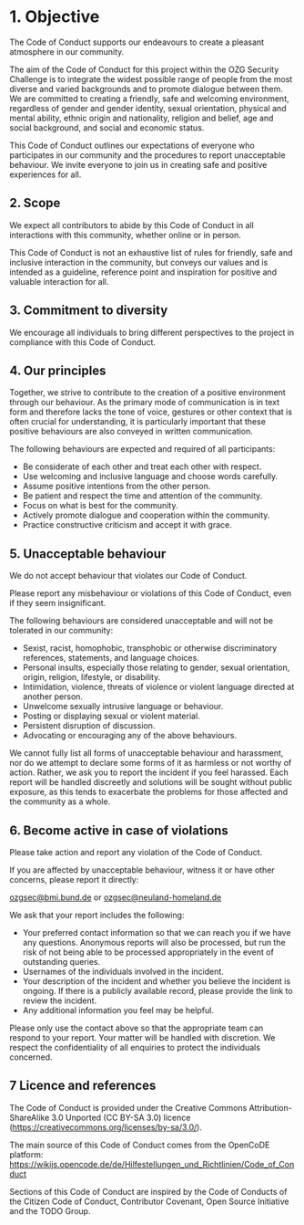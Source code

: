# 1. Objective

The Code of Conduct supports our endeavours to create a pleasant atmosphere in our community.

The aim of the Code of Conduct for this project within the OZG Security Challenge is to integrate the widest possible range of people from the most diverse and varied backgrounds and to promote dialogue between them. We are committed to creating a friendly, safe and welcoming environment, regardless of gender and gender identity, sexual orientation, physical and mental ability, ethnic origin and nationality, religion and belief, age and social background, and social and economic status.

This Code of Conduct outlines our expectations of everyone who participates in our community and the procedures to report unacceptable behaviour. We invite everyone to join us in creating safe and positive experiences for all.

## 2. Scope

We expect all contributors to abide by this Code of Conduct in all interactions with this community, whether online or in person.

This Code of Conduct is not an exhaustive list of rules for friendly, safe and inclusive interaction in the community, but conveys our values and is intended as a guideline, reference point and inspiration for positive and valuable interaction for all.

## 3. Commitment to diversity

We encourage all individuals to bring different perspectives to the project in compliance with this Code of Conduct.

## 4. Our principles

Together, we strive to contribute to the creation of a positive environment through our behaviour. As the primary mode of communication is in text form and therefore lacks the tone of voice, gestures or other context that is often crucial for understanding, it is particularly important that these positive behaviours are also conveyed in written communication.

The following behaviours are expected and required of all participants:

- Be considerate of each other and treat each other with respect.
- Use welcoming and inclusive language and choose words carefully.
- Assume positive intentions from the other person.
- Be patient and respect the time and attention of the community.
- Focus on what is best for the community.
- Actively promote dialogue and cooperation within the community.
- Practice constructive criticism and accept it with grace.

## 5. Unacceptable behaviour

We do not accept behaviour that violates our Code of Conduct.

Please report any misbehaviour or violations of this Code of Conduct, even if they seem insignificant.

The following behaviours are considered unacceptable and will not be tolerated in our community:

- Sexist, racist, homophobic, transphobic or otherwise discriminatory references, statements, and language choices.
- Personal insults, especially those relating to gender, sexual orientation, origin, religion, lifestyle, or disability.
- Intimidation, violence, threats of violence or violent language directed at another person.
- Unwelcome sexually intrusive language or behaviour.
- Posting or displaying sexual or violent material.
- Persistent disruption of discussion.
- Advocating or encouraging any of the above behaviours.

We cannot fully list all forms of unacceptable behaviour and harassment, nor do we attempt to declare some forms of it as harmless or not worthy of action. Rather, we ask you to report the incident if you feel harassed. Each report will be handled discreetly and solutions will be sought without public exposure, as this tends to exacerbate the problems for those affected and the community as a whole.

## 6. Become active in case of violations

Please take action and report any violation of the Code of Conduct.

If you are affected by unacceptable behaviour, witness it or have other concerns, please report it directly:

ozgsec@bmi.bund.de
or ozgsec@neuland-homeland.de

We ask that your report includes the following:

- Your preferred contact information so that we can reach you if we have any questions. Anonymous reports will also be processed, but run the risk of not being able to be processed appropriately in the event of outstanding queries.
- Usernames of the individuals involved in the incident.
- Your description of the incident and whether you believe the incident is ongoing. If there is a publicly available record, please provide the link to review the incident.
- Any additional information you feel may be helpful.

Please only use the contact above so that the appropriate team can respond to your report. Your matter will be handled with discretion. We respect the confidentiality of all enquiries to protect the individuals concerned.

## 7 Licence and references

The Code of Conduct is provided under the Creative Commons Attribution-ShareAlike 3.0 Unported (CC BY-SA 3.0) licence (https://creativecommons.org/licenses/by-sa/3.0/).

The main source of this Code of Conduct comes from the OpenCoDE platform: https://wikijs.opencode.de/de/Hilfestellungen_und_Richtlinien/Code_of_Conduct

Sections of this Code of Conduct are inspired by the Code of Conducts of the Citizen Code of Conduct, Contributor Covenant, Open Source Initiative and the TODO Group.